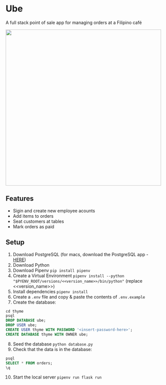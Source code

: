# Ube
A full stack point of sale app for managing orders at a Filipino café

<img src="https://storage.googleapis.com/frankie-esparza-portfolio/gifs/ube.gif" width="500">

## Features 
- Sigin and create new employee acounts
- Add items to orders
- Seat customers at tables
- Mark orders as paid

## Setup
1) Download PostgreSQL (for macs, download the PostgreSQL app - [HERE](https://postgresapp.com/))
2) Download Python
3) Download Pipenv ```pip install pipenv```    
4) Create a Virtual Environment `pipenv install --python "$PYENV_ROOT/versions/<<version_name>>/bin/python"` (replace <<version_name>>)
5) Install dependencies `pipenv install`
6) Create a `.env` file and copy & paste the contents of `.env.example`
7) Create the database:
```sql
cd thyme
psql    
DROP DATABASE ube;
DROP USER ube;  
CREATE USER thyme WITH PASSWORD '<insert-password-here>';    
CREATE DATABASE thyme WITH OWNER ube;
```
8) Seed the database `python database.py`
9) Check that the data is in the database:
```sql
psql
SELECT * FROM orders;
\q
```
10) Start the local server `pipenv run flask run`
